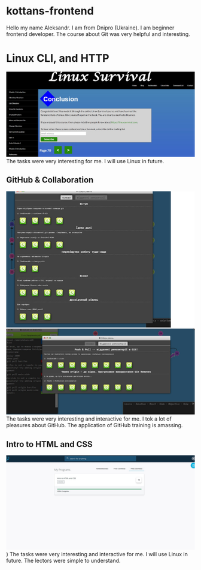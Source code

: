 # kottans-frontend

Hello my name Aleksandr. I am from Dnipro (Ukraine).
I am beginner frontend developer. The course about Git was very helpful and  interesting.

# Linux CLI, and HTTP
![linux screen shot](task_linux_cli/linux.jpg)
The tasks were very interesting for me. I will use Linux in future.

## GitHub & Collaboration 
![GitHub & Collaboration ](task_git_collaboration/GIt_colobaration.jpg)
![GitHub & Collaboration part two](task_git_collaboration/GitHub_Collaboration_p2.jpg)
The tasks were very interesting and interactive for me. I tok a lot of pleasures about GitHub. The application of GitHub training is amassing.

## Intro to HTML and CSS
![HTML and CSS screen shot](task_html_css_intro/HTML_CSS_basic.jpg))
The tasks were very interesting and interactive for me. I will use Linux in future.
The lectors were simple to understand. 

